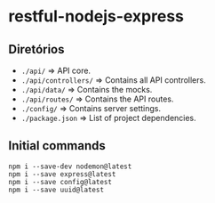 # restful-nodejs-express

## Diretórios
- `./api/` => API core.
- `./api/controllers/` => Contains all API controllers.
- `./api/data/` => Contains the mocks.
- `./api/routes/` => Contains the API routes.
- `./config/` => Contains server settings.
- `./package.json` => List of project dependencies.

## Initial commands
```shell
npm i --save-dev nodemon@latest
npm i --save express@latest
npm i --save config@latest
npm i --save uuid@latest
```